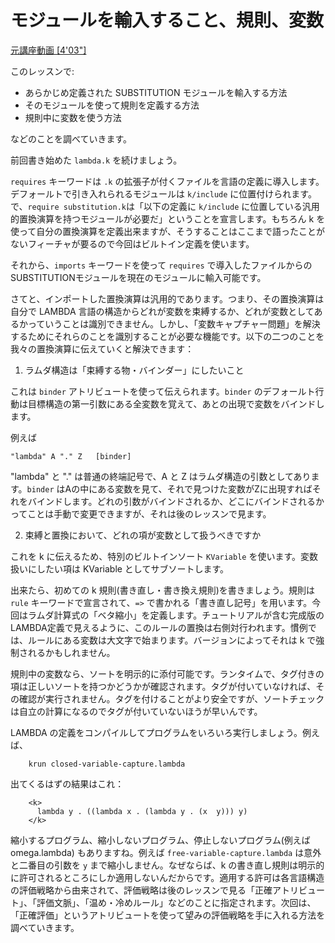 # モジュールを輸入すること、規則、変数

[元講座動画 [4'03"]](http://youtu.be/NDXgYfHG6R4)

このレッスンで:

+ あらかじめ定義された SUBSTITUTION モジュールを輸入する方法
+ そのモジュールを使って規則を定義する方法
+ 規則中に変数を使う方法

などのことを調べていきます。

前回書き始めた `lambda.k` を続けましょう。

`requires` キーワードは `.k` の拡張子が付くファイルを言語の定義に導入します。デフォールトで引き入れられるモジュールは `k/include` に位置付けられます。で、`require substitution.k`は「以下の定義に `k/include` に位置している汎用的置換演算を持つモジュールが必要だ」ということを宣言します。もちろん k を使って自分の置換演算を定義出来ますが、そうすることはここまで語ったことがないフィーチャが要るので今回はビルトイン定義を使います。

それから、`imports` キーワードを使って `requires` で導入したファイルからのSUBSTITUTIONモジュールを現在のモジュールに輸入可能です。

さてと、インポートした置換演算は汎用的であります。つまり、その置換演算は自分で LAMBDA 言語の構造からどれが変数を束縛するか、どれが変数としてあるかっていうことは識別できません。しかし、「変数キャプチャー問題」を解決するためにそれらのことを識別することが必要な機能です。以下の二つのことを我々の置換演算に伝えていくと解決できます：

1. ラムダ構造は「束縛する物・バインダー」にしたいこと

これは `binder` アトリビュートを使って伝えられます。`binder` のデフォールト行動は目標構造の第一引数にある全変数を覚えて、あとの出現で変数をバインドします。 

例えば
```
"lambda" A "." Z   [binder]
```

"lambda" と "." は普通の終端記号で、A と Z はラムダ構造の引数としてあります。`binder` はAの中にある変数を見て、それで見つけた変数がZに出現すればそれをバインドします。どれの引数がバインドされるか、どこにバインドされるかってことは手動で変更できますが、それは後のレッスンで見ます。

2. 束縛と置換において、どれの項が変数として扱うべきですか

これを k に伝えるため、特別のビルトインソート `KVariable` を使います。変数扱いにしたい項は KVariable としてサブソートします。

出来たら、初めての k 規則(書き直し・書き換え規則)を書きましょう。規則は `rule` キーワードで宣言されて、`=>` で書かれる「書き直し記号」を用います。今回はラムダ計算式の「ベタ縮小」を定義します。チュートリアルが含む完成版のLAMBDA定義で見えるように、このルールの置換は右側対行われます。慣例では、ルールにある変数は大文字で始まります。バージョンによってそれは k で強制されるかもしれません。

規則中の変数なら、ソートを明示的に添付可能です。ランタイムで、タグ付きの項は正しいソートを持つかどうかが確認されます。タグが付いていなければ、その確認が実行されません。タグを付けることがより安全ですが、ソートチェックは自立の計算になるのでタグが付いていないほうが早いんです。

LAMBDA の定義をコンパイルしてプログラムをいろいろ実行しましょう。例えば、

```
    krun closed-variable-capture.lambda
```

出てくるはずの結果はこれ：

```
    <k>
      lambda y . ((lambda x . (lambda y . (x  y))) y)
    </k> 
```

縮小するプログラム、縮小しないプログラム、停止しないプログラム(例えば omega.lambda) もありますね。例えば `free-variable-capture.lambda` は意外と二番目の引数を `y` まで縮小しません。なぜならば、k の書き直し規則は明示的に許可されるところにしか適用しないんだからです。適用する許可は各言語構造の評価戦略から由来されて、評価戦略は後のレッスンで見る「正確アトリビュート」、「評価文脈」、「温め・冷めルール」などのことに指定されます。次回は、「正確評価」というアトリビュートを使って望みの評価戦略を手に入れる方法を調べていきます。
